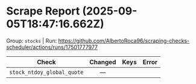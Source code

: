 # Scrape Report (2025-09-05T18:47:16.662Z)

Group: `stocks`  |  Run: https://github.com/AlbertoRoca96/scraping-checks-scheduler/actions/runs/17501777977

| Check | Changed | Keys | Error |
|---|:---:|:--|:--|
| `stock_ntdoy_global_quote` | — |  |  |
